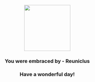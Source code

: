 <p align="center">
    <img src="https://raw.githubusercontent.com/PokeAPI/sprites/master/sprites/pokemon/579.png" width="150" height="150">
</p>
<h3 align="center">You were embraced by - <b>Reuniclus</b></h3>
<h3 align="center">Have a wonderful day!</h3>

